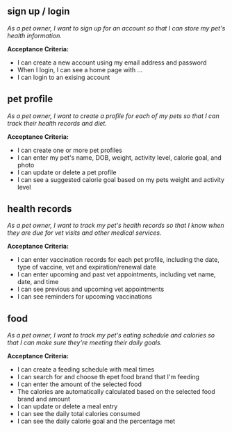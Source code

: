 ## sign up / login

_As a pet owner, I want to sign up for an account so that I can store my pet's health information._

**Acceptance Criteria:**

- I can create a new account using my email address and password
- When I login, I can see a home page with ...
- I can login to an exising account

## pet profile

_As a pet owner, I want to create a profile for each of my pets so that I can track their health records and diet._

**Acceptance Criteria:**

- I can create one or more pet profiles
- I can enter my pet's name, DOB, weight, activity level, calorie goal, and photo
- I can update or delete a pet profile
- I can see a suggested calorie goal based on my pets weight and activity level

## health records

_As a pet owner, I want to track my pet's health records so that I know when they are due for vet visits and other medical services._

**Acceptance Criteria:**

- I can enter vaccination records for each pet profile, including the date, type of vaccine, vet and expiration/renewal date
- I can enter upcoming and past vet appointments, including vet name, date, and time
- I can see previous and upcoming vet appointments
- I can see reminders for upcoming vaccinations

## food

_As a pet owner, I want to track my pet's eating schedule and calories so that I can make sure they're meeting their daily goals._

**Acceptance Criteria:**

- I can create a feeding schedule with meal times
- I can search for and choose th epet food brand that I'm feeding
- I can enter the amount of the selected food
- The calories are automatically calculated based on the selected food brand and amount
- I can update or delete a meal entry
- I can see the daily total calories consumed
- I can see the daily calorie goal and the percentage met
